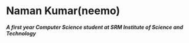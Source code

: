 # Naman Kumar(neemo)

***A first year Computer Science student at SRM Institute of Science and Technology***
